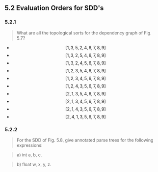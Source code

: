 ## 5.2 Evaluation Orders for SDD's

### 5.2.1

> What are all the topological sorts for the dependency graph of Fig. 5.7?

* $$[1, 3, 5, 2, 4, 6, 7, 8, 9]$$
* $$[1, 3, 2, 5, 4, 6, 7, 8, 9]$$
* $$[1, 3, 2, 4, 5, 6, 7, 8, 9]$$
* $$[1, 2, 3, 5, 4, 6, 7, 8, 9]$$
* $$[1, 2, 3, 4, 5, 6, 7, 8, 9]$$
* $$[1, 2, 4, 3, 5, 6, 7, 8, 9]$$
* $$[2, 1, 3, 5, 4, 6, 7, 8, 9]$$
* $$[2, 1, 3, 4, 5, 6, 7, 8, 9]$$
* $$[2, 1, 4, 3, 5, 6, 7, 8, 9]$$
* $$[2, 4, 1, 3, 5, 6, 7, 8, 9]$$

### 5.2.2

> For the SDD of Fig. 5.8, give annotated parse trees for the following expressions:

> a) int a, b, c.

> b) float w, x, y, z.